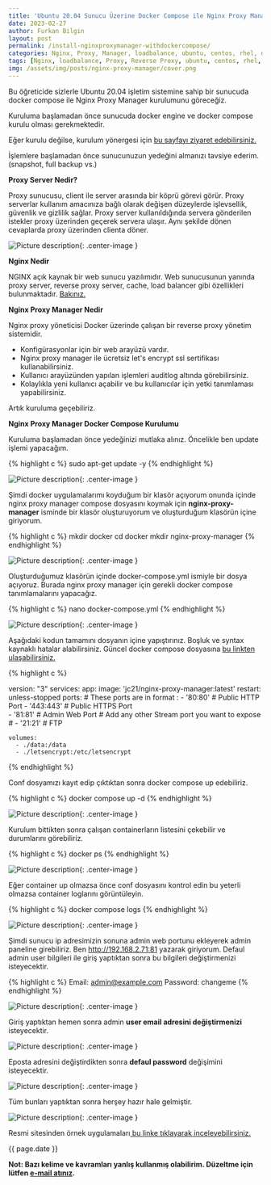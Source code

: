 ```yaml
---
title: 'Ubuntu 20.04 Sunucu Üzerine Docker Compose ile Nginx Proxy Manager Kurulumu'
date: 2023-02-27
author: Furkan Bilgin
layout: post
permalink: /install-nginxproxymanager-withdockercompose/
categories: Nginx, Proxy, Manager, loadbalance, ubuntu, centos, rhel, docker, compose
tags: [Nginx, loadbalance, Proxy, Reverse Proxy, ubuntu, centos, rhel, linux]
img: /assets/img/posts/nginx-proxy-manager/cover.png
---
```


Bu öğreticide sizlerle Ubuntu 20.04 işletim sistemine sahip bir sunucuda docker compose ile Nginx Proxy Manager kurulumunu göreceğiz.

Kuruluma başlamadan önce sunucuda docker engine ve docker compose kurulu olması gerekmektedir.

Eğer kurulu değilse, kurulum yönergesi için <a href="https://docs.docker.com/engine/install/ubuntu/" target="_blank"> bu sayfayı ziyaret edebilirsiniz.</a>

İşlemlere başlamadan önce sunucunuzun yedeğini almanızı tavsiye ederim. (snapshot, full backup vs.)

**Proxy Server Nedir?**

Proxy sunucusu, client ile server arasında bir köprü görevi görür. 
Proxy serverlar kullanım amacınıza bağlı olarak değişen düzeylerde işlevsellik, güvenlik ve gizlilik sağlar.
Proxy server kullanıldığında servera gönderilen istekler proxy üzerinden geçerek servera ulaşır. Aynı şekilde dönen cevaplarda proxy üzerinden clienta döner. 


![Picture description](/assets/img/posts/nginx-proxy-manager/nginc.drawio.png){: .center-image }

**Nginx Nedir**

NGINX açık kaynak bir web sunucu yazılımıdır. Web sunucusunun yanında proxy server, reverse proxy server, cache, load balancer gibi özellikleri bulunmaktadır. <a href="https://www.nginx.com/resources/glossary/nginx/" target="_blank">Bakınız.</a>

**Nginx Proxy Manager Nedir**

Nginx proxy yöneticisi Docker üzerinde çalışan bir reverse proxy yönetim sistemidir. 

+ Konfigürasyonlar için bir web arayüzü vardır.
+ Nginx proxy manager ile ücretsiz let's encrypt ssl sertifikası kullanabilirsiniz.
+ Kullanıcı arayüzünden yapılan işlemleri auditlog altında görebilirsiniz.
+ Kolaylıkla yeni kullanıcı açabilir ve bu kullanıcılar için yetki tanımlaması yapabilirsiniz.

Artık kuruluma geçebiliriz.

**Nginx Proxy Manager Docker Compose Kurulumu**

Kuruluma başlamadan önce yedeğinizi mutlaka alınız. Öncelikle ben update işlemi yapacağım.

{% highlight c %}
sudo apt-get update -y
{% endhighlight %}

![Picture description](/assets/img/posts/nginx-proxy-manager/apt-get-update.png){: .center-image }

Şimdi docker uygulamalarımı koyduğum bir klasör açıyorum onunda içinde nginx proxy manager compose dosyasını koymak için **nginx-proxy-manager** isminde bir klasör oluşturuyorum ve oluşturduğum klasörün içine giriyorum.

{% highlight c %}
mkdir docker
cd docker
mkdir nginx-proxy-manager
{% endhighlight %}

![Picture description](/assets/img/posts/nginx-proxy-manager/mkdir-nginx.png){: .center-image }

Oluşturduğumuz klasörün içinde docker-compose.yml ismiyle bir dosya açıyoruz. Burada nginx proxy manager için gerekli docker compose tanımlamalarını yapacağız.

{% highlight c %}
nano docker-compose.yml
{% endhighlight %}

![Picture description](/assets/img/posts/nginx-proxy-manager/nano-docker-compose.png){: .center-image }

Aşağıdaki kodun tamamını dosyanın içine yapıştırınız. Boşluk ve syntax kaynaklı hatalar alabilirsiniz.
Güncel docker compose dosyasına <a href="https://nginxproxymanager.com/setup/" target="_blank"> bu linkten ulaşabilirsiniz.</a>  

{% highlight c %}

version: "3"
services:
  app:
    image: 'jc21/nginx-proxy-manager:latest'
    restart: unless-stopped
    ports:
      # These ports are in format <host-port>:<container-port>
      - '80:80' # Public HTTP Port
      - '443:443' # Public HTTPS Port      
      - '81:81' # Admin Web Port
      # Add any other Stream port you want to expose
      # - '21:21' # FTP
      
    volumes:
      - ./data:/data
      - ./letsencrypt:/etc/letsencrypt

{% endhighlight %}

Conf dosyamızı kayıt edip çıktıktan sonra docker compose up edebiliriz.

{% highlight c %}
docker compose up -d
{% endhighlight %}

![Picture description](/assets/img/posts/nginx-proxy-manager/docker-compose-up.png){: .center-image }

Kurulum bittikten sonra çalışan containerların listesini çekebilir ve durumlarını görebiliriz.

{% highlight c %}
docker ps
{% endhighlight %}

![Picture description](/assets/img/posts/nginx-proxy-manager/docker-ps.png){: .center-image }

Eğer container up olmazsa önce conf dosyasını kontrol edin bu yeterli olmazsa container loglarını görüntüleyin.

{% highlight c %}
docker compose logs
{% endhighlight %}

![Picture description](/assets/img/posts/nginx-proxy-manager/logs.png){: .center-image }

Şimdi sunucu ip adresimizin sonuna admin web portunu ekleyerek admin paneline girebiliriz.
Ben http://192.168.2.71:81 yazarak giriyorum. Defaul admin user bilgileri ile giriş yaptıktan sonra bu bilgileri değiştirmenizi isteyecektir.

{% highlight c %}
Email:    admin@example.com
Password: changeme
{% endhighlight %}

![Picture description](/assets/img/posts/nginx-proxy-manager/login-1.png){: .center-image }

Giriş yaptıktan hemen sonra admin **user email adresini değiştirmenizi** isteyecektir.

![Picture description](/assets/img/posts/nginx-proxy-manager/login-2.png){: .center-image }

Eposta adresini değiştirdikten sonra **defaul password** değişimini isteyecektir.

![Picture description](/assets/img/posts/nginx-proxy-manager/login-3.png){: .center-image }

Tüm bunları yaptıktan sonra herşey hazır hale gelmiştir.

![Picture description](/assets/img/posts/nginx-proxy-manager/homepage.png){: .center-image }

Resmi sitesinden örnek uygulamaları<a href="https://nginxproxymanager.com/screenshots/" target="_blank"> bu linke tıklayarak inceleyebilirsiniz.</a>  

<time datetime="{{ page.date}}"> {{ page.date }} </time> 

**Not: Bazı kelime ve kavramları yanlış kullanmış olabilirim. Düzeltme için lütfen <a href="mailto:furkanbilgin@windowslive.com" target="_blank">e-mail atınız</a>.**